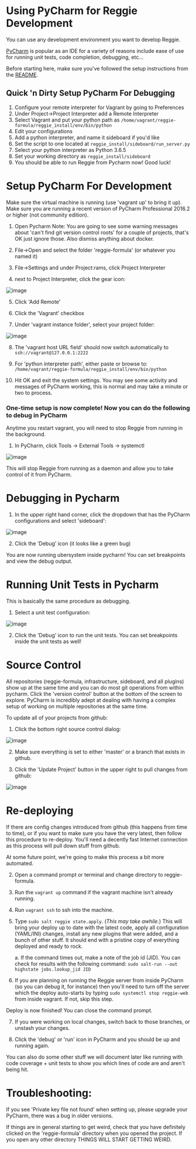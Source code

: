 # Using PyCharm for Reggie Development

You can use any development environment you want to develop Reggie.

[PyCharm](https://www.jetbrains.com/pycharm/) is popular as an IDE
for a variety of reasons include ease of use for running unit tests,
code completion, debugging, etc...

Before starting here, make sure you've followed the setup instructions
from the [README](README.md).


## Quick 'n Dirty Setup PyCharm For Debugging
1. Configure your remote interpreter for Vagrant by going to Preferences
2. Under Project->Project Interpreter add a Remote Interpreter
3. Select Vagrant and put your python path as `/home/vagrant/reggie-formula/reggie_install/env/bin/python`
4. Edit your configurations
5. Add a python interpreter, and name it sideboard if you'd like
6. Set the script to one located at `reggie_install/sideboard/run_server.py`
7. Select your python interpreter as Python 3.6.5
8. Set your working directory as `reggie_install/sideboard`
9. You should be able to run Reggie from Pycharm now! Good luck!


# Setup PyCharm For Development

Make sure the virtual machine is running (use 'vagrant up' to bring it up).
Make sure you are running a recent version of PyCharm Professional 2016.2
or higher (not community edition).

1. Open Pycharm
   Note: You are going to see some warning messages about 'can't find git
   version control roots' for a couple of projects, that's OK just ignore
   those. Also dismiss anything about docker.

2. File->Open and select the folder 'reggie-formula' (or whatever you named it)

3. File->Settings and under Project:rams, click Project Interpreter

4. next to Project Interpreter, click the gear icon:

![image](https://cloud.githubusercontent.com/assets/5413064/17230985/51e13e0a-54ed-11e6-8c5f-f0f5198be9ac.png)

5. Click 'Add Remote'

6. Click the 'Vagrant' checkbox

7. Under 'vagrant instance folder', select your project folder:

![image](https://cloud.githubusercontent.com/assets/5413064/17231155/38f56be0-54ee-11e6-9ac0-3a280d0e1f48.png)

8. The 'vagrant host URL field' should now switch automatically to
   `ssh://vagrant@127.0.0.1:2222`

9. For 'python interpreter path', either paste or browse to:
   `/home/vagrant/reggie-formula/reggie_install/env/bin/python`

10. Hit OK and exit the system settings.  You may see some activity and
    messages of PyCharm working, this is normal and may take a minute or two
    to process.


### One-time setup is now complete! Now you can do the following to debug in PyCharm

Anytime you restart vagrant, you will need to stop Reggie from running in the background.

1. In PyCharm, click Tools -> External Tools -> systemctl

![image](https://cloud.githubusercontent.com/assets/5413064/17231311/28436f80-54ef-11e6-930d-4b3ab293ae1b.png)

This will stop Reggie from running as a daemon and allow you to take
control of it from PyCharm.


# Debugging in Pycharm

1. In the upper right hand corner, click the dropdown that has the PyCharm
configurations and select 'sideboard':

![image](https://cloud.githubusercontent.com/assets/5413064/17231343/6a21b682-54ef-11e6-8499-e030e794c60b.png)

2. Click the 'Debug' icon (it looks like a green bug)

You are now running ubersystem inside pycharm!  You can set breakpoints
and view the debug output.


# Running Unit Tests in Pycharm

This is basically the same procedure as debugging.

1. Select a unit test configuration:

![image](https://cloud.githubusercontent.com/assets/5413064/17231395/9218ae7a-54ef-11e6-8bba-d2bc58dde647.png)

2. Click the 'Debug' icon to run the unit tests.  You can set breakpoints inside the unit tests as well!


# Source Control

All repositories (reggie-formula, infrastructure, sideboard, and all plugins)
show up at the same time and you can do most git operations from within
pycharm. Click the 'version control' button at the bottom of the screen to
explore. PyCharm is incredibly adept at dealing with having a complex setup
of working on multiple repositories at the same time.

To update all of your projects from github:

1. Click the bottom right source control dialog:

![image](https://cloud.githubusercontent.com/assets/5413064/17231510/58e1d50e-54f0-11e6-8175-8e215762791a.png)

2. Make sure everything is set to either 'master' or a branch that exists in github.

3. Click the 'Update Project' button in the upper right to pull changes from github:

![image](https://cloud.githubusercontent.com/assets/5413064/17231489/31ec3174-54f0-11e6-8a22-d694fef941d1.png)


# Re-deploying

If there are config changes introduced from github (this happens from time
to time), or if you want to make sure you have the very latest, then
follow this procedure to re-deploy. You'll need a decently fast Internet
connection as this process will pull down stuff from github.

At some future point, we're going to make this process a bit more automated.

2. Open a command prompt or terminal and change directory to reggie-formula.

3. Run the `vagrant up` command if the vagrant machine isn't already running.

4. Run `vagrant ssh` to ssh into the machine.

5. Type `sudo salt reggie state.apply`. (_This may take awhile_.) This
   will bring your deploy up to date with the latest code, apply all
   configuration (YAML/INI) changes, install any new plugins that were
   added, and a bunch of other stuff. It should end with a pristine copy
   of everything deployed and ready to rock.

      a. If the command times out, make a note of the job id (JID). You can
         check for results with the following command:
         `sudo salt-run --out highstate jobs.lookup_jid JID`

6. If you are planning on running the Reggie server from inside PyCharm
   (so you can debug it, for instance) then you'll need to turn off the
   server which the deploy auto-starts by typing `sudo systemctl stop reggie-web`
   from inside vagrant.  If not, skip this step.

Deploy is now finished! You can close the command prompt.

7. If you were working on local changes, switch back to those branches,
   or unstash your changes.

8. Click the 'debug' or 'run' icon in PyCharm and you should be up and running again.

You can also do some other stuff we will document later like running with
code coverage + unit tests to show you which lines of code are and aren't
being hit.


# Troubleshooting:

If you see 'Private key file not found' when setting up, please upgrade
your PyCharm, there was a bug in older versions.

If things are in general starting to get weird, check that you have
definitely clicked on the 'reggie-formula' directory when you opened the
project.  If you open any other directory THINGS WILL START GETTING WEIRD.
